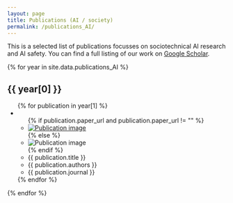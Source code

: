 ```yaml
---
layout: page
title: Publications (AI / society)
permalink: /publications_AI/
---
```


This is a selected list of publications focusses on sociotechnical AI research and AI safety. You can find a full listing of our work on [Google Scholar](https://scholar.google.com/citations?user=ymlcN9AAAAAJ&hl=en).


{% for year in site.data.publications_AI %}
<h2>{{ year[0] }}</h2>
<ul>
  {% for publication in year[1] %}
    <li><ul>
        {% if publication.paper_url and publication.paper_url != "" %}
            <li><a href="{{ publication.paper_url }}" target="_blank"><img src="{{ publication.img }}" alt="Publication image"></a></li>
        {% else %}
            <li><img src="{{ publication.img }}" alt="Publication image"></li>
        {% endif %}
        <li>{{ publication.title }}</li>
        <li>{{ publication.authors }}</li>
        <li>{{ publication.journal }}</li>
    </ul></li>
    {% endfor %}
</ul>
{% endfor %}
